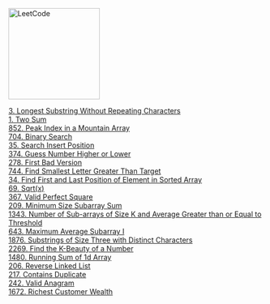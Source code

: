 [<img src="https://assets.leetcode.com/static_assets/public/webpack_bundles/images/logo-dark.e99485d9b.svg" alt="LeetCode" width="180"/>](https://leetcode.com/)

[3. Longest Substring Without Repeating Characters](first-100/3.py) \
[1. Two Sum](first-100/1.py) \
[852. Peak Index in a Mountain Array](first-100/852.py)  \
[704. Binary Search](first-100/704.py) \
[35. Search Insert Position](first-100/35.py) \
[374. Guess Number Higher or Lower](first-100/374.py) \
[278. First Bad Version](first-100/278.py) \
[744. Find Smallest Letter Greater Than Target](first-100/744.py) \
[34. Find First and Last Position of Element in Sorted Array](first-100/34.py) \
[69. Sqrt(x)](first-100/69.py) \
[367. Valid Perfect Square](first-100/367.py) \
[209. Minimum Size Subarray Sum](first-100/209.py) \
[1343. Number of Sub-arrays of Size K and Average Greater than or Equal to Threshold](first-100/1343.py) \
[643. Maximum Average Subarray I](first-100/643.py) \
[1876. Substrings of Size Three with Distinct Characters](first-100/1876.py) \
[2269. Find the K-Beauty of a Number](first-100/2269.py) \
[1480. Running Sum of 1d Array](first-100/1480.py) \
[206. Reverse Linked List](first-100/206.py) \
[217. Contains Duplicate](first-100/217.py) \
[242. Valid Anagram](first-100/242.py) \
[1672. Richest Customer Wealth](first-100/1672.py)